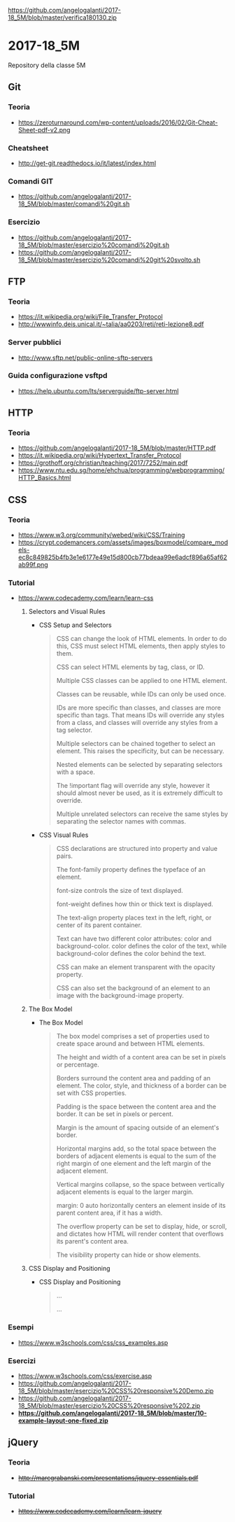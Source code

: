 
https://github.com/angelogalanti/2017-18_5M/blob/master/verifica180130.zip

# 2017-18_5M
Repository della classe 5M

## Git
### Teoria
- https://zeroturnaround.com/wp-content/uploads/2016/02/Git-Cheat-Sheet-pdf-v2.png
### Cheatsheet
- http://get-git.readthedocs.io/it/latest/index.html
### Comandi GIT
- https://github.com/angelogalanti/2017-18_5M/blob/master/comandi%20git.sh
### Esercizio
- https://github.com/angelogalanti/2017-18_5M/blob/master/esercizio%20comandi%20git.sh
- https://github.com/angelogalanti/2017-18_5M/blob/master/esercizio%20comandi%20git%20svolto.sh

## FTP
### Teoria
- https://it.wikipedia.org/wiki/File_Transfer_Protocol
- http://wwwinfo.deis.unical.it/~talia/aa0203/reti/reti-lezione8.pdf
### Server pubblici
- http://www.sftp.net/public-online-sftp-servers
### Guida configurazione vsftpd 
- https://help.ubuntu.com/lts/serverguide/ftp-server.html

## HTTP
### Teoria
- https://github.com/angelogalanti/2017-18_5M/blob/master/HTTP.pdf
- https://it.wikipedia.org/wiki/Hypertext_Transfer_Protocol
- https://grothoff.org/christian/teaching/2017/7252/main.pdf
- https://www.ntu.edu.sg/home/ehchua/programming/webprogramming/HTTP_Basics.html


## CSS
### Teoria
- https://www.w3.org/community/webed/wiki/CSS/Training
- https://crypt.codemancers.com/assets/images/boxmodel/compare_models-ec8c849825b4fb3e1e6177e49e15d800cb77bdeaa99e6adcf896a65af62ab99f.png
### Tutorial
- https://www.codecademy.com/learn/learn-css
	 1. Selectors and Visual Rules
		 - CSS Setup and Selectors
			 > 
			 > CSS can change the look of HTML elements. In order to do this, CSS must select HTML elements, then apply styles to them.
			> 
			> CSS can select HTML elements by tag, class, or ID.
			> 
			> Multiple CSS classes can be applied to one HTML element.
			> 
			> Classes can be reusable, while IDs can only be used once.
			> 
			> IDs are more specific than classes, and classes are more specific than tags. That means IDs will override any styles from a class, and classes will override any styles from a tag selector.
			> 
			> Multiple selectors can be chained together to select an element. This raises the specificity, but can be necessary.
			> 
			> Nested elements can be selected by separating selectors with a space.
			> 
			> The !important flag will override any style, however it should almost never be used, as it is extremely difficult to override.
			> 
			> Multiple unrelated selectors can receive the same styles by separating the selector names with commas.
			
		  - CSS Visual Rules
			   > CSS declarations are structured into property and value pairs.
			   > 
			   > The font-family property defines the typeface of an element.
			   > 
			   > font-size controls the size of text displayed.
			   > 
			   > font-weight defines how thin or thick text is displayed.
			   > 
			   > The text-align property places text in the left, right, or center of its parent container.
			   > 
			   > Text can have two different color attributes: color and background-color. color defines the color of the text, while background-color defines the color behind the text.
			   > 
			   > CSS can make an element transparent with the opacity property.
			   > 
			   > CSS can also set the background of an element to an image with the background-image property.
	 2. The Box Model
 		  - The Box Model
			> The box model comprises a set of properties used to create space around and between HTML elements.
			>
			> The height and width of a content area can be set in pixels or percentage.
			>
			> Borders surround the content area and padding of an element. The color, style, and thickness of a border can be set with CSS properties.
			>
			> Padding is the space between the content area and the border. It can be set in pixels or percent.
			>
			> Margin is the amount of spacing outside of an element's border.
			>
			> Horizontal margins add, so the total space between the borders of adjacent elements is equal to the sum of the right margin of one element and the left margin of the adjacent element.
			>
			> Vertical margins collapse, so the space between vertically adjacent elements is equal to the larger margin.
			>
			> margin: 0 auto horizontally centers an element inside of its parent content area, if it has a width.
			>
			> The overflow property can be set to display, hide, or scroll, and dictates how HTML will render content that overflows its parent's content area.
			>
			> The visibility property can hide or show elements.
	
	 3. CSS Display and Positioning
 		  - CSS Display and Positioning
			   > ...
			   > 
			   > ...

### Esempi
- https://www.w3schools.com/css/css_examples.asp
### Esercizi
- https://www.w3schools.com/css/exercise.asp
- https://github.com/angelogalanti/2017-18_5M/blob/master/esercizio%20CSS%20responsive%20Demo.zip
- https://github.com/angelogalanti/2017-18_5M/blob/master/esercizio%20CSS%20responsive%202.zip
- **https://github.com/angelogalanti/2017-18_5M/blob/master/10-example-layout-one-fixed.zip**

## jQuery
### Teoria
- ~~http://marcgrabanski.com/presentations/jquery-essentials.pdf~~
### Tutorial
- ~~https://www.codecademy.com/learn/learn-jquery~~
